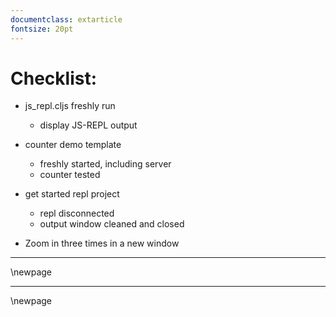 ```yaml
---
documentclass: extarticle
fontsize: 20pt
---
```


# Checklist:

* js_repl.cljs freshly run
  * display JS-REPL output
* counter demo template
  * freshly started, including server
  * counter tested
* get started repl project
  * repl disconnected
  * output window cleaned and closed

* Zoom in three times in a new window
---

\newpage

---

\newpage
